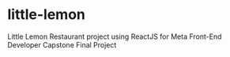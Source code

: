 # little-lemon
Little Lemon Restaurant project using ReactJS for Meta Front-End Developer Capstone Final Project
